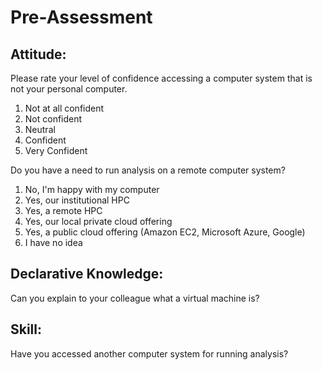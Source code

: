 # Pre-Assessment

## Attitude:
Please rate your level of confidence accessing a computer system that is not your personal computer.
1. Not at all confident
2. Not confident
3. Neutral
4. Confident
5. Very Confident

Do you have a need to run analysis on a remote computer system?
1. No, I'm happy with my computer
2. Yes, our institutional HPC
3. Yes, a remote HPC
4. Yes, our local private cloud offering
5. Yes, a public cloud offering (Amazon EC2, Microsoft Azure, Google)
6. I have no idea

## Declarative Knowledge: 
Can you explain to your colleague what a virtual machine is?

## Skill:
Have you accessed another computer system for running analysis?
